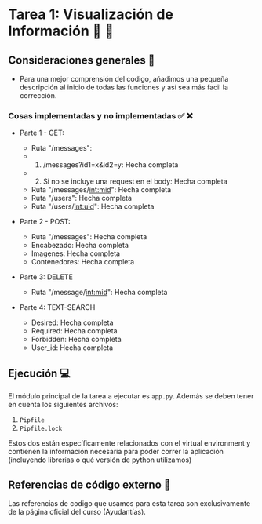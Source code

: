 # Tarea 1: Visualización de Información :eyes: :memo:

## Consideraciones generales :memo:

* Para una mejor comprensión del codigo, añadimos una pequeña descripción al inicio de todas las funciones y así sea más facil la corrección.

### Cosas implementadas y no implementadas :white_check_mark: :x:

* Parte 1 - GET:
    * Ruta "/messages":
	* 1) /messages?id1=x&id2=y: Hecha completa
	* 2) Si no se incluye una request en el body: Hecha completa
    * Ruta "/messages/<int:mid>": Hecha completa
    * Ruta "/users": Hecha completa
    * Ruta "/users/<int:uid>": Hecha completa
    
* Parte 2 - POST:
    * Ruta "/messages": Hecha completa
    * Encabezado: Hecha completa
    * Imagenes: Hecha completa
    * Contenedores: Hecha completa
    
* Parte 3: DELETE
    * Ruta "/message/<int:mid>": Hecha completa

* Parte 4: TEXT-SEARCH
    * Desired: Hecha completa
    * Required: Hecha completa
    * Forbidden: Hecha completa 
    * User_id: Hecha completa

## Ejecución :computer:
El módulo principal de la tarea a ejecutar es  ```app.py```. Además se deben tener en cuenta los siguientes archivos:

1. ```Pipfile```
2. ```Pipfile.lock```

Estos dos están específicamente relacionados con el virtual environment y contienen la información necesaria para poder correr la aplicación (incluyendo librerias o qué versión de python utilizamos)

## Referencias de código externo :book:

Las referencias de codigo que usamos para esta tarea son exclusivamente de la página oficial del curso (Ayudantías).

